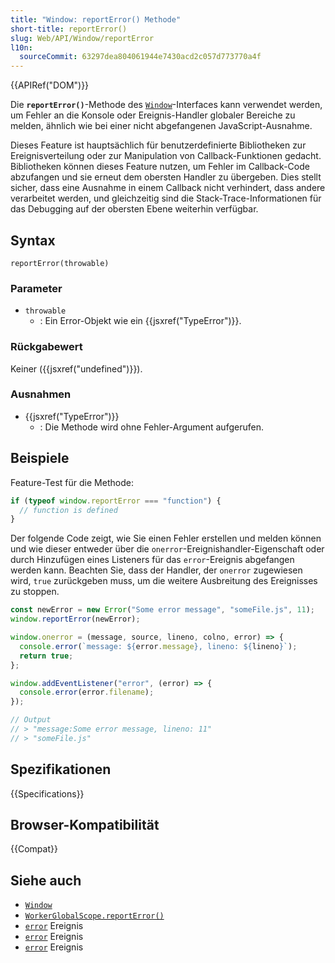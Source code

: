 ```yaml
---
title: "Window: reportError() Methode"
short-title: reportError()
slug: Web/API/Window/reportError
l10n:
  sourceCommit: 63297dea804061944e7430acd2c057d773770a4f
---
```


{{APIRef("DOM")}}

Die **`reportError()`**-Methode des [`Window`](/de/docs/Web/API/Window)-Interfaces kann verwendet werden, um Fehler an die Konsole oder Ereignis-Handler globaler Bereiche zu melden, ähnlich wie bei einer nicht abgefangenen JavaScript-Ausnahme.

Dieses Feature ist hauptsächlich für benutzerdefinierte Bibliotheken zur Ereignisverteilung oder zur Manipulation von Callback-Funktionen gedacht.
Bibliotheken können dieses Feature nutzen, um Fehler im Callback-Code abzufangen und sie erneut dem obersten Handler zu übergeben.
Dies stellt sicher, dass eine Ausnahme in einem Callback nicht verhindert, dass andere verarbeitet werden, und gleichzeitig sind die Stack-Trace-Informationen für das Debugging auf der obersten Ebene weiterhin verfügbar.

## Syntax

```js-nolint
reportError(throwable)
```

### Parameter

- `throwable`
  - : Ein Error-Objekt wie ein {{jsxref("TypeError")}}.

### Rückgabewert

Keiner ({{jsxref("undefined")}}).

### Ausnahmen

- {{jsxref("TypeError")}}
  - : Die Methode wird ohne Fehler-Argument aufgerufen.

## Beispiele

Feature-Test für die Methode:

```js
if (typeof window.reportError === "function") {
  // function is defined
}
```

Der folgende Code zeigt, wie Sie einen Fehler erstellen und melden können und wie dieser entweder über die `onerror`-Ereignishandler-Eigenschaft oder durch Hinzufügen eines Listeners für das `error`-Ereignis abgefangen werden kann.
Beachten Sie, dass der Handler, der `onerror` zugewiesen wird, `true` zurückgeben muss, um die weitere Ausbreitung des Ereignisses zu stoppen.

```js
const newError = new Error("Some error message", "someFile.js", 11);
window.reportError(newError);

window.onerror = (message, source, lineno, colno, error) => {
  console.error(`message: ${error.message}, lineno: ${lineno}`);
  return true;
};

window.addEventListener("error", (error) => {
  console.error(error.filename);
});

// Output
// > "message:Some error message, lineno: 11"
// > "someFile.js"
```

## Spezifikationen

{{Specifications}}

## Browser-Kompatibilität

{{Compat}}

## Siehe auch

- [`Window`](/de/docs/Web/API/Window)
- [`WorkerGlobalScope.reportError()`](/de/docs/Web/API/WorkerGlobalScope/reportError)
- [`error`](/de/docs/Web/API/Window/error_event) Ereignis
- [`error`](/de/docs/Web/API/WorkerGlobalScope/error_event) Ereignis
- [`error`](/de/docs/Web/API/HTMLElement/error_event) Ereignis

